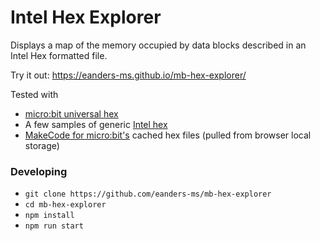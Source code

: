 # Intel Hex Explorer

Displays a map of the memory occupied by data blocks described in an Intel Hex formatted file.

Try it out: https://eanders-ms.github.io/mb-hex-explorer/


Tested with
* [micro:bit universal hex](https://tech.microbit.org/software/spec-universal-hex/)
* A few samples of generic [Intel hex](https://en.wikipedia.org/wiki/Intel_HEX)
* [MakeCode for micro:bit's](https://makecode.microbit.org) cached hex files (pulled from browser local storage)


### Developing

* `git clone https://github.com/eanders-ms/mb-hex-explorer`
* `cd mb-hex-explorer`
* `npm install`
* `npm run start`

